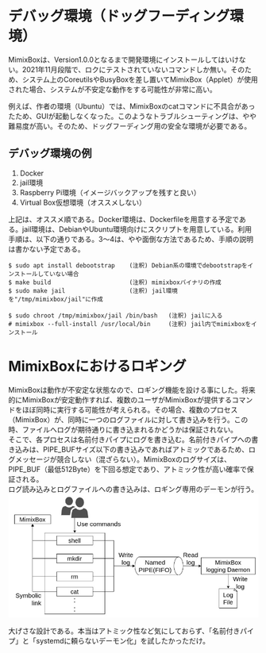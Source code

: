 # デバッグ環境（ドッグフーディング環境）
MimixBoxは、Version1.0.0となるまで開発環境にインストールしてはいけない。2021年11月段階で、ロクにテストされていないコマンドしか無い。そのため、システム上のCoreutilsやBusyBoxを差し置いてMimixBox（Applet）が使用された場合、システムが不安定な動作をする可能性が非常に高い。  

例えば、作者の環境（Ubuntu）では、MimixBoxのcatコマンドに不具合があったため、GUIが起動しなくなった。このようなトラブルシューティングは、やや難易度が高い。そのため、ドッグフーディング用の安全な環境が必要である。

## デバッグ環境の例
1. Docker
2. jail環境
3. Raspberry Pi環境（イメージバックアップを残すと良い）
4. Virtual Box仮想環境（オススメしない）

上記は、オススメ順である。Docker環境は、Dockerfileを用意する予定である。jail環境は、DebianやUbuntu環境向けにスクリプトを用意している。利用手順は、以下の通りである。3〜4は、やや面倒な方法であるため、手順の説明は書かない予定である。

``` 
$ sudo apt install debootstrap    (注釈) Debian系の環境でdebootstrapをインストールしていない場合
$ make build                      (注釈) mimixboxバイナリの作成
$ sudo make jail                  (注釈) jail環境を"/tmp/mimixbox/jail"に作成

$ sudo chroot /tmp/mimixbox/jail /bin/bash   (注釈) jailに入る
# mimixbox --full-install /usr/local/bin     (注釈) jail内でmimixboxをインストール
```

# MimixBoxにおけるロギング
MimixBoxは動作が不安定な状態なので、ロギング機能を設ける事にした。将来的にMimixBoxが安定動作すれば、複数のユーザがMimixBoxが提供するコマンドをほぼ同時に実行する可能性が考えられる。その場合、複数のプロセス（MimixBox）が、同時に一つのログファイルに対して書き込みを行う。この時、ファイルへログが期待通りに書き込まれるかどうかは保証されない。  
そこで、各プロセスは名前付きパイプにログを書き込む。名前付きパイプへの書き込みは、PIPE_BUFサイズ以下の書き込みであればアトミックであるため、ログメッセージが競合しない（混ざらない）。MimixBoxのログサイズは、PIPE_BUF（最低512Byte）を下回る想定であり、アトミック性が高い確率で保証される。  
ログ読み込みとログファイルへの書き込みは、ロギング専用のデーモンが行う。
![MimixBoxロギングの流れ](/docs/images/debug_logging.jpg "MimixBoxロギングの流れ")

大げさな設計である。本当はアトミック性など気にしておらず、「名前付きパイプ」と「systemdに頼らないデーモン化」を試したかっただけ。
